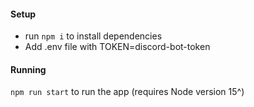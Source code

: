 #### Setup
- run `npm i` to install dependencies
- Add .env file with TOKEN=discord-bot-token

#### Running
`npm run start` to run the app (requires Node version 15^)
